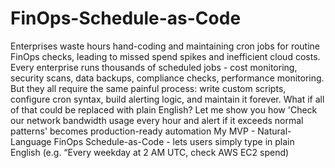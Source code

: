 # FinOps-Schedule-as-Code
Enterprises waste hours hand-coding and maintaining cron jobs for routine FinOps checks, leading to missed spend spikes and inefficient cloud costs. Every enterprise runs thousands of scheduled jobs - cost monitoring, security scans, data backups, compliance checks, performance monitoring. But they all require the same painful process: write custom scripts, configure cron syntax, build alerting logic, and maintain it forever. What if all of that could be replaced with plain English?  Let me show you how 'Check our network bandwidth usage every hour and alert if it exceeds normal patterns' becomes production-ready automation My MVP - Natural-Language FinOps Schedule-as-Code - lets users simply type in plain English (e.g. “Every weekday at 2 AM UTC, check AWS EC2 spend)
